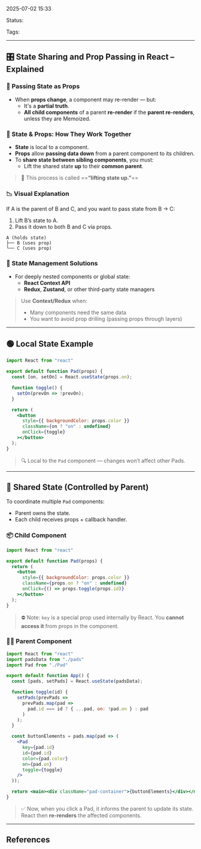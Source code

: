
2025-07-02 15:33

Status:

Tags:

---
## 🎛️ State Sharing and Prop Passing in React – Explained

### 🔁 Passing State as Props

- When **props change**, a component may re-render — but:
  - It's a **partial truth**.
  - **All child components** of a parent **re-render** if the **parent re-renders**, unless they are Memoized.

### 🧭 State & Props: How They Work Together

- **State** is local to a component.
- **Props** allow **passing data down** from a parent component to its children.
- To **share state between sibling components**, you must:
  - Lift the shared state **up** to their **common parent**.

> 📌 This process is called ==**“lifting state up.”**==

### 📉 Visual Explanation
If A is the parent of B and C, and you want to pass state from B → C:
1. Lift B’s state to A.
2. Pass it down to both B and C via props.

```
A (holds state)
├── B (uses prop)
└── C (uses prop)
```

### 🧰 State Management Solutions
- For deeply nested components or global state:
  - **React Context API**
  - **Redux**, **Zustand**, or other third-party state managers

> Use **Context/Redux** when:
> - Many components need the same data
> - You want to avoid prop drilling (passing props through layers)

---

## 🟢 Local State Example
```jsx
import React from "react"

export default function Pad(props) {
  const [on, setOn] = React.useState(props.on);

  function toggle() {
    setOn(prevOn => !prevOn);
  }

  return (
    <button
      style={{ backgroundColor: props.color }}
      className={on ? "on" : undefined}
      onClick={toggle}
    ></button>
  );
}
```

> 🔍 Local to the `Pad` component — changes won’t affect other Pads.

---

## 🔄 Shared State (Controlled by Parent)

To coordinate multiple `Pad` components:
- Parent owns the state.
- Each child receives props + callback handler.

### 📦 Child Component
```jsx
import React from "react"

export default function Pad(props) {
  return (
    <button
      style={{ backgroundColor: props.color }}
      className={props.on ? "on" : undefined}
      onClick={() => props.toggle(props.id)}
    ></button>
  );
}
```

> ⛔ Note: `key` is a special prop used internally by React. You **cannot access it** from props in the component.

### 🧑‍🎓 Parent Component
```jsx
import React from "react"
import padsData from "./pads"
import Pad from "./Pad"

export default function App() {
  const [pads, setPads] = React.useState(padsData);

  function toggle(id) {
    setPads(prevPads =>
      prevPads.map(pad =>
        pad.id === id ? { ...pad, on: !pad.on } : pad
      )
    );
  }

  const buttonElements = pads.map(pad => (
    <Pad
      key={pad.id}
      id={pad.id}
      color={pad.color}
      on={pad.on}
      toggle={toggle}
    />
  ));

  return <main><div className="pad-container">{buttonElements}</div></main>;
}
```

> ✅ Now, when you click a Pad, it informs the parent to update its state.
> React then **re-renders** the affected components.



---
## References